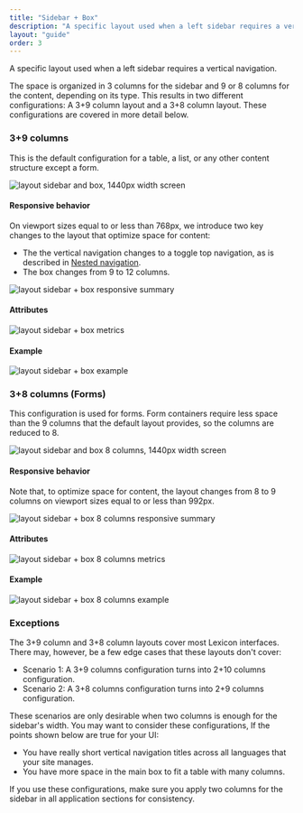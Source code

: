 ```yaml
---
title: "Sidebar + Box"
description: "A specific layout used when a left sidebar requires a vertical navigation."
layout: "guide"
order: 3
---
```


<div class="page-description">A specific layout used when a left sidebar requires a vertical navigation.</div> 

The space is organized in 3 columns for the sidebar and 9 or 8 columns for the content, depending on its type. This results in two different configurations: A 3+9 column layout and a 3+8 column layout. These configurations are covered in more detail below.

### 3+9 columns
This is the default configuration for a table, a list, or any other content structure except a form.

![layout sidebar and box, 1440px width screen](/lexicon/images/layoutSidebar.jpg)

#### Responsive behavior

On viewport sizes equal to or less than 768px, we introduce two key changes to the layout that optimize space for content:

* The the vertical navigation changes to a toggle top navigation, as is described in [Nested navigation](../../../patterns/Navigation/verticalNav).
* The box changes from 9 to 12 columns.

![layout sidebar + box responsive summary](/lexicon/images/layoutsidebarsummary.jpg)

#### Attributes

![layout sidebar + box metrics](/lexicon/images/layoutsidebarmetrics.jpg)

#### Example

![layout sidebar + box example](/lexicon/images/layoutsidebarexample.jpg)


### 3+8 columns (Forms)

This configuration is used for forms. Form containers require less space than the 9 columns that the default layout provides, so the columns are reduced to 8.

![layout sidebar and box 8 columns, 1440px width screen](/lexicon/images/layoutSidebarBox8.jpg)

#### Responsive behavior

Note that, to optimize space for content, the layout changes from 8 to 9 columns on viewport sizes equal to or less than 992px.

![layout sidebar + box 8 columns responsive summary](/lexicon/images/layoutsidebarbox8summary.jpg)

#### Attributes

![layout sidebar + box 8 columns metrics](/lexicon/images/layoutsidebarbox8metrics.jpg)

#### Example

![layout sidebar + box 8 columns example](/lexicon/images/layoutsidebarbox8example.jpg)

### Exceptions

The 3+9 column and 3+8 column layouts cover most Lexicon interfaces. There may, however, be a few edge cases that these layouts don't cover:
* Scenario 1: A 3+9 columns configuration turns into 2+10 columns configuration.
* Scenario 2: A 3+8 columns configuration turns into 2+9 columns configuration.

These scenarios are only desirable when two columns is enough for the sidebar's width. You may want to consider these configurations, If the points shown below are true for your UI:
* You have really short vertical navigation titles across all languages that your site manages.
* You have more space in the main box to fit a table with many columns.

If you use these configurations, make sure you apply two columns for the sidebar in all application sections for consistency.